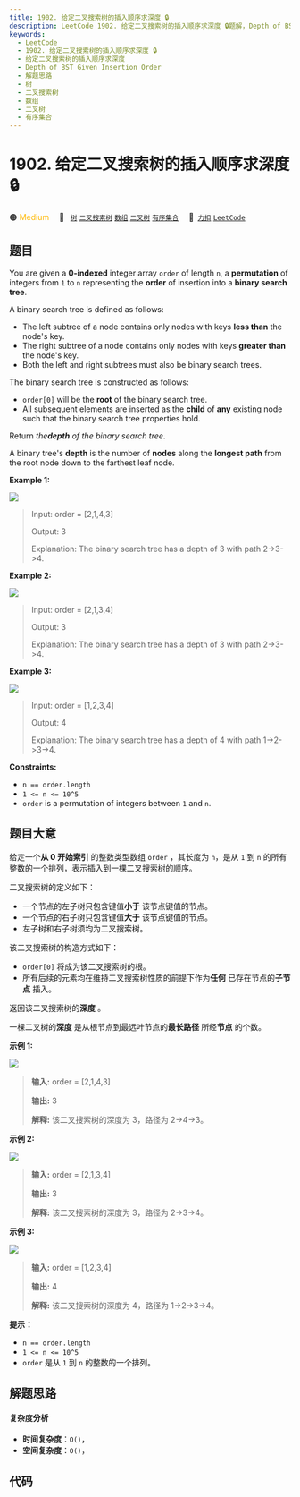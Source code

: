 ```yaml
---
title: 1902. 给定二叉搜索树的插入顺序求深度 🔒
description: LeetCode 1902. 给定二叉搜索树的插入顺序求深度 🔒题解，Depth of BST Given Insertion Order，包含解题思路、复杂度分析以及完整的 JavaScript 代码实现。
keywords:
  - LeetCode
  - 1902. 给定二叉搜索树的插入顺序求深度 🔒
  - 给定二叉搜索树的插入顺序求深度
  - Depth of BST Given Insertion Order
  - 解题思路
  - 树
  - 二叉搜索树
  - 数组
  - 二叉树
  - 有序集合
---
```


# 1902. 给定二叉搜索树的插入顺序求深度 🔒

🟠 <font color=#ffb800>Medium</font>&emsp; 🔖&ensp; [`树`](/tag/tree.md) [`二叉搜索树`](/tag/binary-search-tree.md) [`数组`](/tag/array.md) [`二叉树`](/tag/binary-tree.md) [`有序集合`](/tag/ordered-set.md)&emsp; 🔗&ensp;[`力扣`](https://leetcode.cn/problems/depth-of-bst-given-insertion-order) [`LeetCode`](https://leetcode.com/problems/depth-of-bst-given-insertion-order)

## 题目

You are given a **0-indexed** integer array `order` of length `n`, a
**permutation** of integers from `1` to `n` representing the **order** of
insertion into a **binary search tree**.

A binary search tree is defined as follows:

  * The left subtree of a node contains only nodes with keys **less than** the node's key.
  * The right subtree of a node contains only nodes with keys **greater than** the node's key.
  * Both the left and right subtrees must also be binary search trees.

The binary search tree is constructed as follows:

  * `order[0]` will be the **root** of the binary search tree.
  * All subsequent elements are inserted as the **child** of **any** existing node such that the binary search tree properties hold.

Return _the**depth** of the binary search tree_.

A binary tree's **depth** is the number of **nodes** along the **longest
path** from the root node down to the farthest leaf node.



**Example 1:**

![](https://fastly.jsdelivr.net/gh/doocs/leetcode@main/solution/1900-1999/1902.Depth%20of%20BST%20Given%20Insertion%20Order/images/1.png)

> Input: order = [2,1,4,3]
> 
> Output: 3
> 
> Explanation: The binary search tree has a depth of 3 with path 2->3->4.

**Example 2:**

![](https://fastly.jsdelivr.net/gh/doocs/leetcode@main/solution/1900-1999/1902.Depth%20of%20BST%20Given%20Insertion%20Order/images/2.png)

> Input: order = [2,1,3,4]
> 
> Output: 3
> 
> Explanation: The binary search tree has a depth of 3 with path 2->3->4.

**Example 3:**

![](https://fastly.jsdelivr.net/gh/doocs/leetcode@main/solution/1900-1999/1902.Depth%20of%20BST%20Given%20Insertion%20Order/images/3.png)

> Input: order = [1,2,3,4]
> 
> Output: 4
> 
> Explanation: The binary search tree has a depth of 4 with path 1->2->3->4.

**Constraints:**

  * `n == order.length`
  * `1 <= n <= 10^5`
  * `order` is a permutation of integers between `1` and `n`.


## 题目大意

给定一个**从 0 开始索引** 的整数类型数组 `order` ，其长度为 `n`，是从 `1` 到 `n`
的所有整数的一个排列，表示插入到一棵二叉搜索树的顺序。

二叉搜索树的定义如下：

  * 一个节点的左子树只包含键值**小于** 该节点键值的节点。
  * 一个节点的右子树只包含键值**大于** 该节点键值的节点。
  * 左子树和右子树须均为二叉搜索树。

该二叉搜索树的构造方式如下：

  * `order[0]` 将成为该二叉搜索树的根。
  * 所有后续的元素均在维持二叉搜索树性质的前提下作为**任何** 已存在节点的**子节点** 插入。

返回该二叉搜索树的**深度** 。

一棵二叉树的**深度** 是从根节点到最远叶节点的**最长路径** 所经**节点** 的个数。



**示例 1:**

![](https://fastly.jsdelivr.net/gh/doocs/leetcode@main/solution/1900-1999/1902.Depth%20of%20BST%20Given%20Insertion%20Order/images/1.png)

> 
> 
> 
> 
> 
> **输入:** order = [2,1,4,3]
> 
> **输出:** 3
> 
> **解释:** 该二叉搜索树的深度为 3，路径为 2->4->3。
> 
> 

**示例 2:**

![](https://fastly.jsdelivr.net/gh/doocs/leetcode@main/solution/1900-1999/1902.Depth%20of%20BST%20Given%20Insertion%20Order/images/2.png)

> 
> 
> 
> 
> 
> **输入:** order = [2,1,3,4]
> 
> **输出:** 3
> 
> **解释:** 该二叉搜索树的深度为 3，路径为 2->3->4。
> 
> 

**示例 3:**

![](https://fastly.jsdelivr.net/gh/doocs/leetcode@main/solution/1900-1999/1902.Depth%20of%20BST%20Given%20Insertion%20Order/images/3.png)

> 
> 
> 
> 
> 
> **输入:** order = [1,2,3,4]
> 
> **输出:** 4
> 
> **解释:** 该二叉搜索树的深度为 4，路径为 1->2->3->4。
> 
> 



**提示：**

  * `n == order.length`
  * `1 <= n <= 10^5`
  * `order` 是从 `1` 到 `n` 的整数的一个排列。


## 解题思路

#### 复杂度分析

- **时间复杂度**：`O()`，
- **空间复杂度**：`O()`，

## 代码

```javascript

```